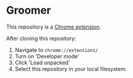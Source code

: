 # Groomer

This repository is a [Chrome extension](https://developer.chrome.com/extensions/devguide).

After cloning this repository:

1. Navigate to `chrome://extensions/`
2. Turn on 'Developer mode'
3. Click 'Load unpacked'
4. Select this repository in your local filesystem.